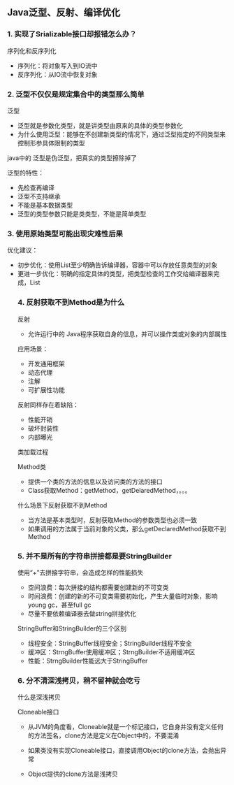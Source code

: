 ## Java泛型、反射、编译优化

### 1. 实现了Srializable接口却报错怎么办？

序列化和反序列化

- 序列化：将对象写入到IO流中
- 反序列化：从IO流中恢复对象

### 2. 泛型不仅仅是规定集合中的类型那么简单

泛型

- 泛型就是参数化类型，就是讲类型由原来的具体的类型参数化
- 为什么使用泛型：能够在不创建新类型的情况下，通过泛型指定的不同类型来控制形参具体限制的类型

java中的 泛型是伪泛型，把真实的类型擦除掉了

泛型的特性：

- 先检查再编译
- 泛型不支持继承
- 不能是基本数据类型
- 泛型的类型参数只能是类类型，不能是简单类型

### 3. 使用原始类型可能出现灾难性后果

优化建议：

- 初步优化：使用List<Object>至少明确告诉编译器，容器中可以存放任意类型的对象
- 更进一步优化：明确的指定具体的类型，把类型检查的工作交给编译器来完成，List<People>

### 4. 反射获取不到Method是为什么

反射

- 允许运行中的 Java程序获取自身的信息，并可以操作类或对象的内部属性

应用场景：

- 开发通用框架
- 动态代理
- 注解
- 可扩展性功能

反射同样存在着缺陷：

- 性能开销
- 破坏封装性
- 内部曝光

类加载过程

Method类

- 提供一个类的方法的信息以及访问类的方法的接口
- Class获取Method：getMethod，getDelaredMethod，。。。

什么场景下反射获取不到Method

- 当方法是基本类型时，反射获取Method的参数类型也必须一致
- 如果调用的方法属于当前对象的父类，那么getDeclaredMethod获取不到Method

### 5. 并不是所有的字符串拼接都是要StringBuilder

使用“+”去拼接字符串，会造成怎样的性能损失

- 空间浪费：每次拼接的结构都需要创建新的不可变类
- 时间浪费：创建的新的不可变类需要初始化，产生大量临时对象，影响young gc，甚至full gc
- 尽量不要依赖编译器去做string拼接优化

StringBuffer和StringBuilder的三个区别

- 线程安全：StringBuffer线程安全；StringBuilder线程不安全
- 缓冲区：StrngBuffer使用缓冲区；StrngBuilder不适用缓冲区
- 性能：StrngBuilder性能远大于StringBuffer

### 6. 分不清深浅拷贝，稍不留神就会吃亏

什么是深浅拷贝

Cloneable接口

- 从JVM的角度看，Cloneable就是一个标记接口，它自身并没有定义任何的方法签名，clone方法是定义在Object中的，不要混淆

- 如果类没有实现Cloneable接口，直接调用Object的clone方法，会抛出异常

- Object提供的clone方法是浅拷贝

  